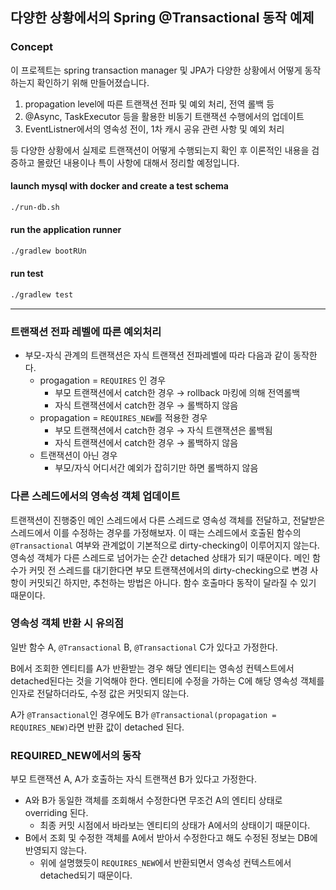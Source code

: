 ## 다양한 상황에서의 Spring @Transactional 동작 예제

### Concept
이 프로젝트는 spring transaction manager 및 JPA가 다양한 상황에서 어떻게 동작하는지 확인하기 위해 만들어졌습니다.
1. propagation level에 따른 트랜잭션 전파 및 예외 처리, 전역 롤백 등
2. @Async, TaskExecutor 등을 활용한 비동기 트랜잭션 수행에서의 업데이트
3. EventListner에서의 영속성 전이, 1차 캐시 공유 관련 사항 및 예외 처리

등 다양한 상황에서 실제로 트랜잭션이 어떻게 수행되는지 확인 후 이론적인 내용을 검증하고
몰랐던 내용이나 특이 사항에 대해서 정리할 예정입니다.

#### launch mysql with docker and create a test schema
```bash
./run-db.sh
```

#### run the application runner
```bash
./gradlew bootRUn
```

#### run test
```bash
./gradlew test
```

---
### 트랜잭션 전파 레벨에 따른 예외처리

- 부모-자식 관계의 트랜잭션은 자식 트랜잭션 전파레벨에 따라 다음과 같이 동작한다.
    - progagation = `REQUIRES` 인 경우
        - 부모 트랜잭션에서 catch한 경우 → rollback 마킹에 의해 전역롤백
        - 자식 트랜잭션에서 catch한 경우 → 롤백하지 않음
    - propagation = `REQUIRES_NEW`를 적용한 경우
        - 부모 트랜잭션에서 catch한 경우 → 자식 트랜잭션은 롤백됨
        - 자식 트랜잭션에서 catch한 경우 → 롤백하지 않음
    - 트랜잭션이 아닌 경우
        - 부모/자식 어디서간 예외가 잡히기만 하면 롤백하지 않음

### 다른 스레드에서의 영속성 객체 업데이트

트랜잭션이 진행중인 메인 스레드에서 다른 스레드로 영속성 객체를 전달하고, 전달받은 스레드에서 이를 수정하는 경우를 가정해보자. 이 때는 스레드에서 호출된 함수의 `@Transactional` 여부와 관계없이 기본적으로 dirty-checking이 이루어지지 않는다. 영속성 객체가 다른 스레드로 넘어가는 순간 detached 상태가 되기 때문이다. 메인 함수가 커밋 전 스레드를 대기한다면 부모 트랜잭션에서의 dirty-checking으로 변경 사항이 커밋되긴 하지만, 추천하는 방법은 아니다. 함수 호출마다 동작이 달라질 수 있기 때문이다.

### 영속성 객체 반환 시 유의점

일반 함수 A, `@Transactional` B, `@Transactional` C가 있다고 가정한다.

B에서 조회한 엔티티를 A가 반환받는 경우 해당 엔티티는 영속성 컨텍스트에서 detached된다는 것을 기억해야 한다. 엔티티에 수정을 가하는 C에 해당 영속성 객체를 인자로 전달하더라도, 수정 값은 커밋되지 않는다.

A가 `@Transactional`인 경우에도 B가 `@Transactional(propagation = REQUIRES_NEW)`라면 반환 값이 detached 된다.

### REQUIRED_NEW에서의 동작

부모 트랜잭션 A, A가 호출하는 자식 트랜잭션 B가 있다고 가정한다.

- A와 B가 동일한 객체를 조회해서 수정한다면 무조건 A의 엔티티 상태로 overriding 된다.
    - 최종 커밋 시점에서 바라보는 엔티티의 상태가 A에서의 상태이기 때문이다.
- B에서 조회 및 수정한 객체를 A에서 받아서 수정한다고 해도 수정된 정보는 DB에 반영되지 않는다.
    - 위에 설명했듯이 `REQUIRES_NEW`에서 반환되면서 영속성 컨텍스트에서 detached되기 때문이다.
